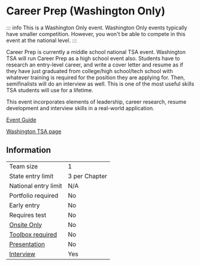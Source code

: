 # Career Prep (Washington Only)

::: info
This is a Washington Only event. Washington Only events typically have smaller competition. However, you won't be able to compete in this event at the national level.
:::

Career Prep is currently a middle school national TSA event. Washington TSA will run Career Prep as a high school event also. Students have to research an entry-level career, and write a cover letter and resume as if they have just graduated from college/high school/tech school with whatever training is required for the position they are applying for. Then, semifinalists will do an interview as well. This is one of the most useful skills TSA students will use for a lifetime.

This event incorporates elements of leadership, career research, resume development and interview skills in a real-world application.

[Event Guide](https://www.washingtontsa.org/s/HS-Career-Prep-23-24.pdf)

[Washington TSA page](https://www.washingtontsa.org/washington-events)

## Information

|                             |               |
| --------------------------- | ------------- |
| Team size                   | 1             |
| State entry limit           | 3 per Chapter |
| National entry limit        | N/A           |
| Portfolio required          | No            |
| Early entry                 | No            |
| Requires test               | No            |
| [Onsite Only](/#terms)      | No            |
| [Toolbox required](/#terms) | No            |
| [Presentation](/#terms)     | No            |
| [Interview](/#terms)        | Yes           |
